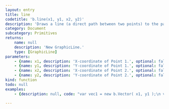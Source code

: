 ```yaml
---
layout: entry
title: line
codetitle: 'b.line(x1, y1, x2, y2)'
description: 'Draws a line (a direct path between two points) to the page.'
category: Document
subcategory: Primitives
returns:
    name: null
    description: 'New GraphicLine.'
    type: [GraphicLine]
parameters:
    - {name: x1, description: 'X-coordinate of Point 1.', optional: false, type: [Number]}
    - {name: y1, description: 'Y-coordinate of Point 1.', optional: false, type: [Number]}
    - {name: x2, description: 'X-coordinate of Point 2.', optional: false, type: [Number]}
    - {name: y2, description: 'Y-coordinate of Point 2.', optional: false, type: [Number]}
kind: function
todo: null
examples:
    - {description: null, code: "var vec1 = new b.Vector( x1, y1 );\n var vec2 = new b.Vector( x2, y2 );\n b.line( vec1, vec2 );"}

---
```

